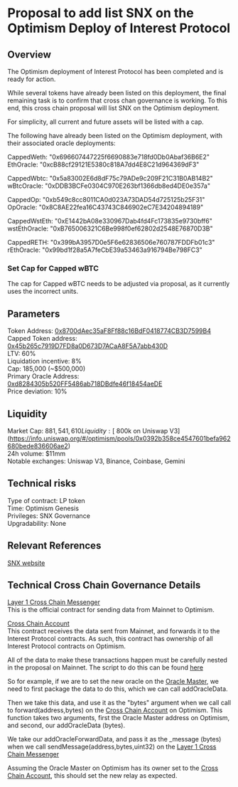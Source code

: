 # Proposal to add list SNX on the Optimism Deploy of Interest Protocol

## Overview
The Optimism deployment of Interest Protocol has been completed and is ready for action.  

While several tokens have already been listed on this deployment, the final remaining task is to confirm that cross chan governance is working. To this end, this cross chain proposal will list SNX on the Optimism deployment. 

For simplicity, all current and future assets will be listed with a cap. 

The following have already been listed on the Optimism deployment, with their associated oracle deployments: 

CappedWeth: "0x696607447225f6690883e718fd0Db0Abaf36B6E2"  
EthOracle: "0xcB88cf29121E5380c818A7dd4E8C21d964369dF3"  
  
CappedWbtc: "0x5a83002E6d8dF75c79ADe9c209F21C31B0AB14B2"  
wBtcOracle: "0xDDB3BCFe0304C970E263bf1366db8ed4DE0e357a"  
  
CappedOp: "0xb549c8cc8011CA0d023A73DAD54d725125b25F31"  
OpOracle: "0x8C8AE22fea16C43743C846902eC7E34204894189"  
  
CappedWstEth: "0xE1442bA08e330967Dab4fd4Fc173835e9730bff6"  
wstEthOracle: "0xB765006321C6Be998f0ef62802d2548E76870D3B" 
   
CappedRETH: "0x399bA3957D0e5F6e62836506e760787FDDFb01c3"  
rEthOracle: "0x99bd1f28a5A7feCbE39a53463a916794Be798FC3"  

### Set Cap for Capped wBTC
The cap for Capped wBTC needs to be adjusted via proposal, as it currently uses the incorrect units. 

## Parameters

Token Address: [0x8700dAec35aF8Ff88c16BdF0418774CB3D7599B4](https://optimistic.etherscan.io/address/0x8700dAec35aF8Ff88c16BdF0418774CB3D7599B4)  
Capped Token address: [0x45b265c7919D7FD8a0D673D7ACaA8F5A7abb430D](https://optimistic.etherscan.io/address/0x45b265c7919D7FD8a0D673D7ACaA8F5A7abb430D)  
LTV: 60%  
Liquidation incentive: 8%  
Cap: 185,000 (~$500,000)  
Primary Oracle Address: [0xd8284305b520FF5486ab718DBdfe46f18454aeDE](https://optimistic.etherscan.io/address/0xd8284305b520FF5486ab718DBdfe46f18454aeDE)  
Price deviation: 10%  

## Liquidity

Market Cap: $881,541,610  
Liquidity: [~$800k on Uniswap V3](https://info.uniswap.org/#/optimism/pools/0x0392b358ce4547601befa962680bede836606ae2)  
24h volume: $11mm  
Notable exchanges: Uniswap V3, Binance, Coinbase, Gemini  

## Technical risks

Type of contract: LP token  
Time: Optimism Genesis  
Privileges: SNX Governance  
Upgradability: None  

## Relevant References
[SNX website](https://synthetix.io/)

## Technical Cross Chain Governance Details

[Layer 1 Cross Chain Messenger](https://etherscan.io/address/0x25ace71c97B33Cc4729CF772ae268934F7ab5fA1#code)  
This is the official contract for sending data from Mainnet to Optimism. 

[Cross Chain Account](https://optimistic.etherscan.io/address/0x48fa7528bFD6164DdF09dF0Ed22451cF59c84130)  
This contract receives the data sent from Mainnet, and forwards it to the Interest Protocol contracts. As such, this contract has ownership of all Interest Protocol contracts on Optimism. 

All of the data to make these transactions happen must be carefully nested in the proposal on Mainnet. The script to do this can be found [here](https://gfx.cafe/ip/contracts/-/blob/master/scripts/proposals/SNX_OP/propose.ts)

So for example, if we are to set the new oracle on the [Oracle Master](https://optimistic.etherscan.io/address/0xBdCF0bb40eb8642f907133bDB5Fcc681D81f0651), we need to first package the data to do this, which we can call addOracleData.  

Then we take this data, and use it as the "bytes" argument when we call call to forward(address,bytes) on the [Cross Chain Account](https://optimistic.etherscan.io/address/0x48fa7528bFD6164DdF09dF0Ed22451cF59c84130) on Optimism. This function takes two arguments, first the Oracle Master address on Optimism, and second, our addOracleData (bytes).

We take our addOracleForwardData, and pass it as the _message (bytes) when we call sendMessage(address,bytes,uint32) on the [Layer 1 Cross Chain Messenger](https://etherscan.io/address/0x25ace71c97B33Cc4729CF772ae268934F7ab5fA1#code)

Assuming the Oracle Master on Optimism has its owner set to the [Cross Chain Account](https://optimistic.etherscan.io/address/0x48fa7528bFD6164DdF09dF0Ed22451cF59c84130), this should set the new relay as expected. 
